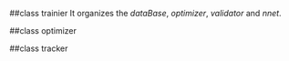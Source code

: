 ##class trainier
It organizes the _dataBase_, _optimizer_, _validator_ and _nnet_.

##class optimizer

##class tracker
